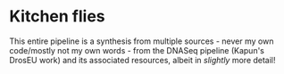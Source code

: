 # Kitchen flies

This entire pipeline is a synthesis from multiple sources - never my own code/mostly not my own words - from the DNASeq pipeline (Kapun's DrosEU work) and its associated resources, albeit in *slightly* more detail!
